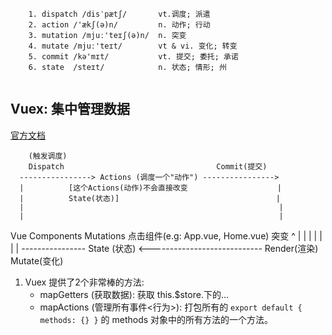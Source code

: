 ```base
    1. dispatch /disˈpætʃ/       vt.调度; 派遣
    2. action /'ækʃ(ə)n/         n. 动作; 行动
    3. mutation /mjuː'teɪʃ(ə)n/  n. 突变
    4. mutate /mjuː'teɪt/        vt & vi. 变化; 转变 
    5. commit /kə'mɪt/           vt. 提交; 委托; 承诺
    6. state  /steɪt/            n. 状态; 情形; 州
    
```


## Vuex: 集中管理数据
  [官方文档](https://vuex.vuejs.org/zh/guide/)
  
        (触发调度)
        Dispatch                                  Commit(提交)
      ----------------> Actions (调度一个"动作") ----------------> 
      |          [这个Actions(动作)不会直接改变                    |
      |          State(状态)]                                   |
      |                                                         |
      |                                                         |                
 Vue Components                                              Mutations
 点击组件(e.g: App.vue, Home.vue)                               突变
      ^                                                         |
      |                                                         |
      |                                                         |
      |                                                         |
      ---------------- State (状态) <----------------------------
            Render(渲染)                          Mutate(变化)
            
            
1. Vuex 提供了2个非常棒的方法: 
    + mapGetters (获取数据): 获取 this.$store.下的...
    + mapActions (管理所有事件<行为>): 打包所有的 `export default { methods: {} }` 的 methods 对象中的所有方法的一个方法。
   